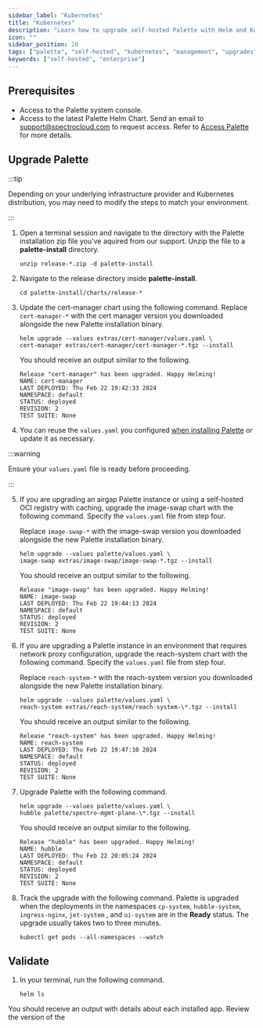 ```yaml
---
sidebar_label: "Kubernetes"
title: "Kubernetes"
description: "Learn how to upgrade self-hosted Palette with Helm and Kubernetes."
icon: ""
sidebar_position: 20
tags: ["palette", "self-hosted", "kubernetes", "management", "upgrades"]
keywords: ["self-hosted", "enterprise"]
---
```


## Prerequisites

- Access to the Palette system console.
- Access to the latest Palette Helm Chart. Send an email to support@spectrocloud.com to request access. Refer to
  [Access Palette](/enterprise-version/#access-palette) for more details.

## Upgrade Palette

:::tip

Depending on your underlying infrastructure provider and Kubernetes distribution, you may need to modify the steps to
match your environment.

:::

1. Open a terminal session and navigate to the directory with the Palette installation zip file you've aquired from our
   support. Unzip the file to a **palette-install** directory.

   ```shell
   unzip release-*.zip -d palette-install
   ```

2. Navigate to the release directory inside **palette-install**.

   ```shell
   cd palette-install/charts/release-*
   ```

3. Update the cert-manager chart using the following command. Replace `cert-manager-*` with the cert manager version you
   downloaded alongside the new Palette installation binary.

   ```shell
   helm upgrade --values extras/cert-manager/values.yaml \
   cert-manager extras/cert-manager/cert-manager-*.tgz --install
   ```

   You should receive an output similar to the following.

   ```shell
   Release "cert-manager" has been upgraded. Happy Helming!
   NAME: cert-manager
   LAST DEPLOYED: Thu Feb 22 19:42:33 2024
   NAMESPACE: default
   STATUS: deployed
   REVISION: 2
   TEST SUITE: None
   ```

4. You can reuse the `values.yaml` you configured
   [when installing Palette](/enterprise-version/install-palette/install-on-kubernetes/install) or update it as
   necessary.

:::warning

Ensure your `values.yaml` file is ready before proceeding.

:::

5.  If you are upgrading an airgap Palette instance or using a self-hosted OCI registry with caching, upgrade the
    image-swap chart with the following command. Specify the `values.yaml` file from step four.

    Replace `image-swap-*` with the image-swap version you downloaded alongside the new Palette installation binary.

    ```shell
    helm upgrade --values palette/values.yaml \
    image-swap extras/image-swap/image-swap-*.tgz --install
    ```

    You should receive an output similar to the following.

    ```shell
    Release "image-swap" has been upgraded. Happy Helming!
    NAME: image-swap
    LAST DEPLOYED: Thu Feb 22 19:44:13 2024
    NAMESPACE: default
    STATUS: deployed
    REVISION: 2
    TEST SUITE: None
    ```

6.  If you are upgrading a Palette instance in an environment that requires network proxy configuration, upgrade the
    reach-system chart with the following command. Specify the `values.yaml` file from step four.

    Replace `reach-system-*` with the reach-system version you downloaded alongside the new Palette installation binary.

    ```shell
    helm upgrade --values palette/values.yaml \
    reach-system extras/reach-system/reach-system-\*.tgz --install
    ```

    You should receive an output similar to the following.

    ```shell
    Release "reach-system" has been upgraded. Happy Helming!
    NAME: reach-system
    LAST DEPLOYED: Thu Feb 22 19:47:10 2024
    NAMESPACE: default
    STATUS: deployed
    REVISION: 2
    TEST SUITE: None
    ```

7.  Upgrade Palette with the following command.

    ```shell
    helm upgrade --values palette/values.yaml \
    hubble palette/spectro-mgmt-plane-\*.tgz --install
    ```

    You should receive an output similar to the following.

    ```shell
    Release "hubble" has been upgraded. Happy Helming!
    NAME: hubble
    LAST DEPLOYED: Thu Feb 22 20:05:24 2024
    NAMESPACE: default
    STATUS: deployed
    REVISION: 2
    TEST SUITE: None
    ```

8.  Track the upgrade with the following command. Palette is upgraded when the deployments in the namespaces
    `cp-system`, `hubble-system`, `ingress-nginx`, `jet-system` , and `ui-system` are in the **Ready** status. The
    upgrade usually takes two to three minutes.

    ```shell
    kubectl get pods --all-namespaces --watch
    ```

## Validate

1. In your terminal, run the following command.

   ```shell
   helm ls
   ```

You should receive an output with details about each installed app. Review the version of the
